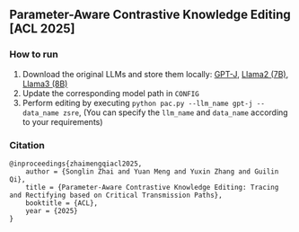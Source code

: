 ## Parameter-Aware Contrastive Knowledge Editing [ACL 2025]

### How to run
1. Download the original LLMs and store them locally: [GPT-J](https://huggingface.co/EleutherAI/gpt-j-6b), [Llama2 (7B)](https://huggingface.co/meta-llama/Llama-2-7b), [Llama3 (8B)](https://huggingface.co/meta-llama/Meta-Llama-3-8B)
2. Update the corresponding model path in `CONFIG`
3. Perform editing by executing `python pac.py --llm_name gpt-j --data_name zsre`, (You can specify the `llm_name` and `data_name` according to your requirements)

### Citation
```
@inproceedings{zhaimengqiacl2025,
    author = {Songlin Zhai and Yuan Meng and Yuxin Zhang and Guilin Qi},
    title = {Parameter-Aware Contrastive Knowledge Editing: Tracing and Rectifying based on Critical Transmission Paths},
    booktitle = {ACL},
    year = {2025}
}
```
